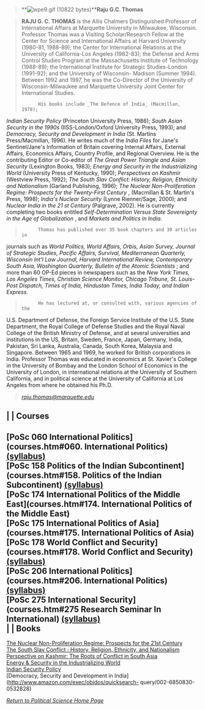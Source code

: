 > **![wpe9.gif \(10822 bytes\)](Thomas.gif)****Raju G.C. Thomas**

>

> **RAJU G. C. THOMAS** is the Allis Chalmers Distinguished Professor of
International Affairs at Marquette University in Milwaukee, Wisconsin.
Professor Thomas was a Visiting Scholar/Research Fellow at the Center for
Science and International Affairs at Harvard University (1980-81, 1988-89);
the Center for International Relations at the University of California-Los
Angeles (1982-83); the Defense and Arms Control Studies Program at the
Massachusetts Institute of Technology (1988-89); the International Institute
for Strategic Studies-London (1991-92); and the University of Wisconsin-
Madison (Summer 1994). Between 1992 and 1997, he was the Co-Director of the
University of Wisconsin-Milwaukee and Marquette University Joint Center for
International Studies.  
>  
>           His books include _The Defence of India_ (Macmillan, 1978);
_Indian Security Policy_ (Princeton University Press, 1986); _South Asian
Security in the 1990s_ (IISS-London/Oxford University Press, 1993); and
_Democracy, Security and Development in India_ (St. Martins Press/Macmillan,
1996).   He writes much of the _India Files_ for Jane's Sentinel/Jane's
Information of Britain covering Internal Affairs, External Affairs, Economics
Affairs, Country Profile, and Regional Overview. He is the contributing Editor
or Co-editor of _The Great Power Triangle and Asian Security_ (Lexington
Books, 1983); _Energy and Security in the Industrializing World_ (University
Press of Kentucky, 1990); _Perspectives on Kashmir_ (Westview Press, 1992);
_The South Slav Conflict: History, Religion, Ethnicity and Nationalism_
(Garland Publishing, 1996); _The Nuclear Non-Proliferation Regime: Prospects
for the Twenty-First Century_ , (Macmillan & St. Martin's Press, 1998);
_India's Nuclear Security_ (Lynne Rienner/Sage, 2000); and _Nuclear India in
the 21 st Century_ (Palgrave, 2002). He is currently completing two books
entitled  _Self-Determination Versus State Sovereignty in the Age of
Globalization_ , and _Markets and Politics in India_.  
>  
>           Thomas has published over 35 book chapters and 30 articles in
journals such as _World Politics, World Affairs, Orbis, Asian Survey, Journal
of Strategic Studies, Pacific Affairs, Survival, Mediterranean Quarterly,
Wisconsin Int'l Law Journal, Harvard International Review, Contemporary South
Asia, Washington Quarterly, Bulletin of the Atomic Scientists_ ; and more than
60 OP-Ed pieces in newspapers such as the _New York Times, Los Angeles Times,
Christian Science Monitor, Chicago Tribune, St. Louis-Post Dispatch, Times of
India, Hindustan Times, India Today, and Indian Express_.  
>  
>           He has lectured at, or consulted with, various agencies of the
U.S. Department of Defense, the Foreign Service Institute of the U.S. State
Department, the Royal College of Defense Studies and the Royal Naval College
of the British Ministry of Defense, and at several universities and
institutions in the US, Britain, Sweden, France, Japan, Germany, India,
Pakistan, Sri Lanka, Australia, Canada, South Korea, Malaysia and Singapore.
Between 1965 and 1969, he worked for British corporations in India. Professor
Thomas was educated in economics at St. Xavier's College in the University of
Bombay and the London School of Economics in the University of London, in
international relations at the University of Southern California, and in
political science at the University of California at Los Angeles from where he
obtained his Ph.D.  
>  [  _raju.thomas@marquette.edu_ ](mailto:raju.thomas@marquette.edu)

|  | **Courses**  
---  
[PoSc 060 International Politics](courses.htm#060. International Politics) [
(syllabus)](060thomas.htm)  
[PoSc 158 Politics of the Indian Subcontinent](courses.htm#158. Politics of
the Indian Subcontinent) [(syllabus)](158Thomas.htm)  
[PoSc 174 International Politics of the Middle East](courses.htm#174.
International Politics of the Middle East)  
[PoSc 175 International Politics of Asia](courses.htm#175. International
Politics of Asia)  
[PoSc 178 World Conflict and Security](courses.htm#178. World Conflict and
Security) [(syllabus)](178Thomas.htm)  
[PoSc 206 International Politics](courses.htm#206. International Politics)
[(syllabus)](206Thomas.htm)  
[PoSc 275 International Security](courses.htm#275 Research Seminar In
International) [(syllabus)](275Thomas.htm)  
|  | **Books**  
---  
[ The Nuclear Non-Proliferation Regime: Prospects for the 21st
Century](http://www.amazon.com/exec/obidos/ASIN/0312210426/002-3611727-9660007)  
[The South Slav Conflict : History, Religion, Ethnicity, and
Nationalism](http://www.amazon.com/exec/obidos/ASIN/0815321171/002-3611727-9660007)  
[Perspective on Kashmir: The Roots of Conflict in South
Asia](http://www.amazon.com/exec/obidos/ASIN/0813383439/002-3611727-9660007)  
[Energy & Security in the Industrializing
World](http://www.amazon.com/exec/obidos/ASIN/0813116996/002-3611727-9660007)  
[Indian Security
Policy](http://www.amazon.com/exec/obidos/ASIN/069107724X/002-3611727-9660007)  
[Democracy, Security and Development in
India](http://www.amazon.com/exec/obidos/quicksearch-
query/002-6850830-0532828)  
  


[_Return to Political Science Home Page_](index.htm)

